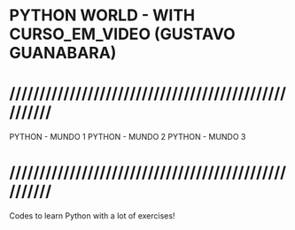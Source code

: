 # PYTHON WORLD - WITH CURSO_EM_VIDEO (GUSTAVO GUANABARA)
#  /////////////////////////////////////////////////////
PYTHON - MUNDO 1
PYTHON - MUNDO 2
PYTHON - MUNDO 3
#  /////////////////////////////////////////////////////
Codes to learn Python with a lot of exercises!
